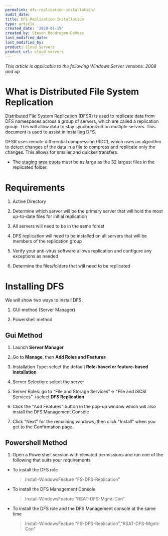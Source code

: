 ```yaml
---
permalink: dfs-replication-installation/
audit_date:
title: DFS Replication Installation
type: article
created_date: '2020-01-19'
created_by: Steven Mondragon-DeVoss
last_modified_date:
last_modified_by:
product: Cloud Servers
product_url: cloud-servers
---
```


*This article is applicable to the following Windows Server versions: 2008 and up*

# What is Distributed File System Replication

Distributed File System Replication (DFSR) is used to replicate data from DFS namespaces across a group of servers, which are called a replication group. This will allow data to stay synchronized on multiple servers. This document is used to assist in installing DFS.

DFSR uses remote differential compression (RDC), which uses an algorithm to detect changes of the data in a file to compress and replicate only the changes. This allows for smaller and quicker transfers.

* The [staging area quota](https://docs.rackspace.com/support/how-to/determine-dfsr-staging-quota/) must be as large as the 32 largest files in the replicated folder. 

# Requirements

1. Active Directory

2. Determine which server will be the primary server that will hold the most up-to-date files for initial replication

3. All servers will need to be in the same forest

4. DFS replication will need to be installed on all servers that will be members of the replication group

5. Verify your anti-virus software allows replication and configure any exceptions as needed

6. Determine the files/folders that will need to be replicated

# Installing DFS

We will show two ways to install DFS.

1. GUI method (Server Manager)

2. Powershell method

## Gui Method

1. Launch **Server Manager**

2. Go to **Manage**, then **Add Roles and Features**

3. Installation Type: select the default **Role-based or feature-based installation**

4. Server Selection: select the server

5. Server Roles: go to "File and Storage Services"-> "File and iSCSI Services"->select **DFS Replication**

6. Click the "Add Features" button in the pop-up window which will also install the DFS Management Console

7. Click "Next" for the remaining windows, then click "Install" when you get to the Confirmation page.

## Powershell Method

1. Open a Powershell session with elevated permissions and run one of the following that suits your requirements

- To install the DFS role
  > Install-WindowsFeature "FS-DFS-Replication"

- To install the DFS Management Console
  > Install-WindowsFeature "RSAT-DFS-Mgmt-Con"

- To install the DFS role and the DFS Management console at the same time
  > Install-WindowsFeature "FS-DFS-Replication","RSAT-DFS-Mgmt-Con"
